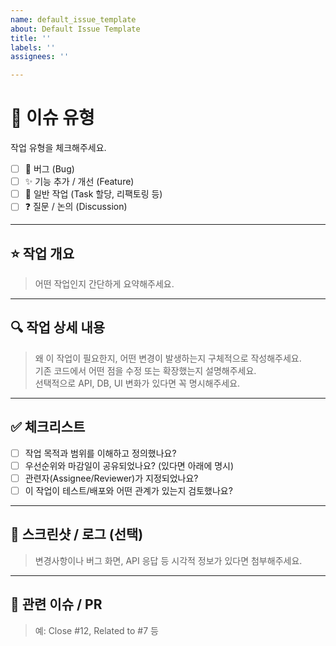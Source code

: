 ```yaml
---
name: default_issue_template
about: Default Issue Template
title: ''
labels: ''
assignees: ''

---
```


# 🔖 이슈 유형
작업 유형을 체크해주세요.
- [ ] 🐛 버그 (Bug)
- [ ] ✨ 기능 추가 / 개선 (Feature)
- [ ] 🧩 일반 작업 (Task 할당, 리팩토링 등)
- [ ] ❓ 질문 / 논의 (Discussion)

---

## ⭐ 작업 개요
> 어떤 작업인지 간단하게 요약해주세요.

---

## 🔍 작업 상세 내용
> 왜 이 작업이 필요한지, 어떤 변경이 발생하는지 구체적으로 작성해주세요.  
> 기존 코드에서 어떤 점을 수정 또는 확장했는지 설명해주세요.  
> 선택적으로 API, DB, UI 변화가 있다면 꼭 명시해주세요.

---

## ✅ 체크리스트
- [ ] 작업 목적과 범위를 이해하고 정의했나요?
- [ ] 우선순위와 마감일이 공유되었나요? (있다면 아래에 명시)
- [ ] 관련자(Assignee/Reviewer)가 지정되었나요?
- [ ] 이 작업이 테스트/배포와 어떤 관계가 있는지 검토했나요?

---

## 📸 스크린샷 / 로그 (선택)
> 변경사항이나 버그 화면, API 응답 등 시각적 정보가 있다면 첨부해주세요.

---

## 🔗 관련 이슈 / PR
> 예: Close #12, Related to #7 등
